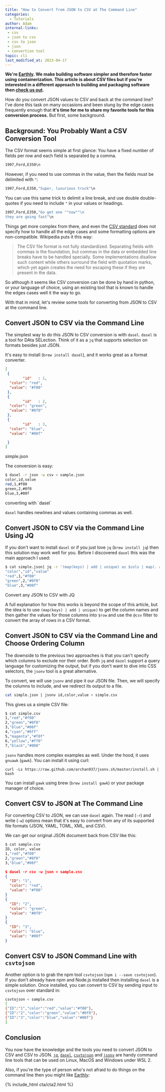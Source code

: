 ```yaml
---
title: "How to Convert from JSON to CSV at The Command Line"
categories:
  - Tutorials
author: Adam
internal-links:
 - csv
 - json to csv
 - csv to json
 - json
 - convertion tool
topic: cli
last_modified_at: 2023-04-17
---
```

**We're [Earthly](https://earthly.dev/). We make building software simpler and therefore faster using containerization. This article is about CSV files but if you're interested in a different approach to building and packaging software then [check us out](/).**

How do you convert JSON values to CSV and back at the command line? I've done this task on many occasions and been stung by the edge cases frequently enough that **it's time for me to share my favorite tools for this conversion process.** But first, some background.

## Background: You Probably Want a CSV Conversion Tool

The CSV format seems simple at first glance: You have a fixed number of fields per row and each field is separated by a comma.

``` bash
1997,Ford,E350\n
```

However, if you need to use commas in the value, then the fields must be delimited with `"`:

``` bash
1997,Ford,E350,"Super, luxurious truck"\n
```

You can use this same trick to delimit a line break, and use double double-quotes if you need to include `"` in your values or headings.

``` bash
1997,Ford,E350,"Go get one ""now""\n
they are going fast"\n
```

Things get more complex from there, and even the [CSV standard](https://datatracker.ietf.org/doc/html/rfc4180) does not specify how to handle all the edge cases and some formatting options are non-compatible. Wikipedia puts it this way:

> The CSV file format is not fully standardized. Separating fields with commas is the foundation, but commas in the data or embedded line breaks have to be handled specially. Some implementations disallow such content while others surround the field with quotation marks, which yet again creates the need for escaping these if they are present in the data.

So although it seems like CSV conversion can be done by hand in python, or your language of choice, using an existing tool that is known to handle the edges cases well it the way to go.

With that in mind, let's review some tools for converting from JSON to CSV at the command line.

## Convert JSON to CSV via the Command Line

The simplest way to do this JSON to CSV conversion is with `dasel`. `dasel` is a tool for DAta SELection. Think of it as a `jq` that supports selection on formats besides just JSON.

It's easy to install (`brew install dasel`), and it works great as a format converter.

``` json
[
 {
        "id"   : 1,    
  "color": "red",
  "value": "#f00"
 },
 {
        "id"   : 2,  
  "color": "green",
  "value": "#0f0"
 },
 {
        "id"   : 3,  
  "color": "blue",
  "value": "#00f"

 }
]
```

<figcaption>simple.json</figcaption>

The conversion is easy:

``` bash
$ dasel -r json -w csv < sample.json 
color,id,value
red,1,#f00
green,2,#0f0
blue,3,#00f
```

<figcaption>converting with `dasel`</figcaption>

`dasel` handles newlines and values containing commas as well.

## Convert JSON to CSV via the Command Line Using JQ

If you don't want to install `dasel` or if you just love `jq`  (`brew install jq`) then this solution may work well for you. Before I discovered `dasel` this was the main approach I used:

``` bash
$ cat simple.json| jq -r '(map(keys) | add | unique) as $cols | map(. as $row | $cols | map($row[.])) as $rows | $cols, $rows[] | @csv' 
"color","id","value"
"red",1,"#f00"
"green",2,"#0f0"
"blue",3,"#00f"
```

<figcaption>Convert any JSON to CSV with JQ</figcaption>

A full explanation for how this works is beyond the scope of this article, but the idea is to use `(map(keys) | add | unique)` to get the column names and then gather the values for those columns into `$row` and use the `@csv` filter to convert the array of rows in a CSV format.

## Convert JSON to CSV via the Command Line and Choose Ordering Column

The downside to the previous two approaches is that you can't specify which columns to exclude nor their order. Both `jq` and `dazel` support a query language for customizing the output, but if you don't want to dive into CSS selectors, the `jsonv` tool is a great alternative.

To convert, we will use `jsonv` and pipe it our JSON file. Then, we will specify the columns to include, and we redirect its output to a file.

``` bash
cat simple.json | jsonv id,color,value > simple.csv
```

This gives us a simple CSV file:

``` bash
$ cat simple.csv
1,"red","#f00"
2,"green","#0f0"
3,"blue","#00f"
4,"cyan","#0ff"
5,"magenta","#f0f"
6,"yellow","#ff0"
7,"black","#000"
```

`jsonv` handles more complex examples as well. Under the hood, it uses `gnuawk` (`gawk`). You can install it using curl:

```
curl -Ls https://raw.github.com/archan937/jsonv.sh/master/install.sh | bash
```

You can install `gawk` using brew (`brew install gawk`) or your package manager of choice.

## Convert CSV to JSON at The Command Line

For converting CSV to JSON, we can use `dasel` again. The read (`-r`) and write (`-w`) options mean that it's easy to convert from any of its supported file formats (JSON, YAML, TOML, XML, and CSV).

We can get our original JSON document back from CSV like this:

``` bash
$ cat sample.csv
ID, color, value
1,"red","#f00"
2,"green","#0f0"
3,"blue","#00f"
```

``` json
$ dasel -r csv -w json < sample.csv
{
  "ID": "1",
  "color": "red",
  "value": "#f00"
}
{
  "ID": "2",
  "color": "green",
  "value": "#0f0"
}
{
  "ID": "3",
  "color": "blue",
  "value": "#00f"
}
```

## Convert CSV to JSON Command Line with `csvtojson`

Another option is to grab the npm tool `csvtojson` (`npm i --save csvtojson`). If you don't already have npm and Node.js installed then installing `dasel` is a simple solution. Once installed, you can convert to CSV by sending input to  `csvtojson` over standard in:

``` bash
csvtojson < sample.csv
[
{"ID":"1","color":"red","value":"#f00"},
{"ID":"2","color":"green","value":"#0f0"},
{"ID":"3","color":"blue","value":"#00f"}
]
```

## Conclusion

You now have the knowledge and the tools you need to convert JSON to CSV and CSV to JSON. [`jq`](https://stedolan.github.io/jq/), [`dasel`](https://github.com/TomWright/dasel), [`csvtojson`](https://www.npmjs.com/package/csvtojson) and [`jsonv`](https://github.com/archan937/jsonv.sh) are handy command line tools that can be used on Linux, MacOS and Windows under WSL 2.

Also, if you're the type of person who's not afraid to do things on the command line then you might like [Earthly](/):

{% include_html cta/cta2.html %}

